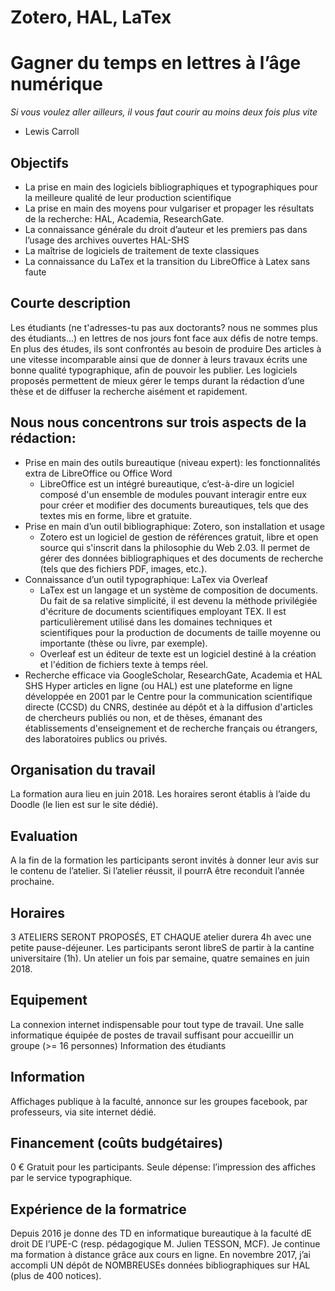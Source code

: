 # Zotero, HAL, LaTex
# Gagner du temps en lettres à l’âge numérique

_Si vous voulez aller ailleurs, il vous faut courir au moins deux fois plus vite_
- Lewis Carroll

## Objectifs
+ La prise en main des logiciels bibliographiques et typographiques pour la meilleure qualité de leur production scientifique
+ La prise en main des moyens pour vulgariser et propager les résultats de la recherche: HAL, Academia, ResearchGate.
+ La connaissance générale du droit d’auteur et les premiers pas dans l’usage des archives ouvertes HAL-SHS
+ La maîtrise de logiciels de traitement de texte classiques
+ La connaissance du LaTex et la transition du LibreOffice à Latex sans faute

## Courte description
Les étudiants (ne t'adresses-tu pas aux doctorants? nous ne sommes plus des étudiants...) en lettres de nos jours font face aux défis de notre temps. En plus des études, ils sont confrontés au besoin de produire Des articles à une vitesse incomparable ainsi que de donner à leurs travaux écrits une bonne qualité typographique, afin de pouvoir les publier. Les logiciels proposés permettent de mieux gérer le temps durant la rédaction d’une thèse et de diffuser la recherche aisément et rapidement.

## Nous nous concentrons sur trois aspects de la rédaction:
+ Prise en main des outils bureautique (niveau expert): les fonctionnalités extra de LibreOffice ou Office Word
  + LibreOffice est un intégré bureautique, c’est-à-dire un logiciel composé d'un ensemble de modules pouvant interagir entre eux pour créer et modifier des documents bureautiques, tels que des textes mis en forme, libre et gratuite.
+ Prise en main d’un outil bibliographique: Zotero, son installation et usage
  + Zotero est un logiciel de gestion de références gratuit, libre et open source qui s'inscrit dans la philosophie du Web 2.03. Il permet de gérer des données bibliographiques et des documents de recherche (tels que des fichiers PDF, images, etc.).
+ Connaissance d’un outil typographique: LaTex via Overleaf
  + LaTex est un langage et un système de composition de documents. Du fait de sa relative simplicité, il est devenu la méthode privilégiée d'écriture de documents scientifiques employant TEX. Il est particulièrement utilisé dans les domaines techniques et scientifiques pour la production de documents de taille moyenne ou importante (thèse ou livre, par exemple).
  + Overleaf est un éditeur de texte est un logiciel destiné à la création et l'édition de fichiers texte à temps réel.
+ Recherche efficace via GoogleScholar, ResearchGate, Academia et HAL SHS
Hyper articles en ligne (ou HAL) est une plateforme en ligne développée en 2001 par le Centre pour la communication scientifique directe (CCSD) du CNRS, destinée au dépôt et à la diffusion d'articles de chercheurs publiés ou non, et de thèses, émanant des établissements d'enseignement et de recherche français ou étrangers, des laboratoires publics ou privés.

## Organisation du travail
La formation aura lieu en juin 2018. Les horaires seront établis à l’aide du Doodle (le lien est sur le site dédié).

## Evaluation
A la fin de la formation les participants seront invités à donner leur avis sur le contenu de l’atelier. Si l’atelier réussit, il pourrA être reconduit l’année prochaine.

## Horaires
3 ATELIERS SERONT PROPOSÉS, ET CHAQUE atelier durera 4h avec une petite pause-déjeuner. Les participants seront libreS de partir à la cantine universitaire (1h).
Un atelier un fois par semaine, quatre semaines en juin 2018.

## Equipement
La connexion internet indispensable pour tout type de travail.
Une salle informatique équipée de postes de travail suffisant pour accueillir un groupe (>= 16 personnes)
Information des étudiants

## Information
Affichages publique à la faculté, annonce sur les groupes facebook, par professeurs, via site internet dédié.

## Financement (coûts budgétaires)
0 € Gratuit pour les participants. Seule dépense: l’impression des affiches par le service typographique.

## Expérience de la formatrice
Depuis 2016 je donne des TD en informatique bureautique à la faculté dE droit DE l’UPE-C (resp. pédagogique M. Julien TESSON, MCF). Je continue ma formation à distance grâce aux cours en ligne. En novembre 2017, j’ai accompli UN dépôt de NOMBREUSEs données bibliographiques sur HAL (plus de 400 notices).


